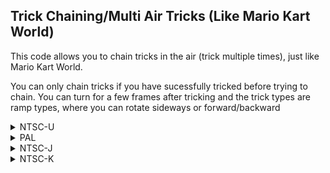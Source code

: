 ## Trick Chaining/Multi Air Tricks (Like Mario Kart World)

This code allows you to chain tricks in the air (trick multiple times), just like Mario Kart World. 

You can only chain tricks if you have sucessfully tricked before trying to chain. You can turn for a few frames after tricking and the trick types are ramp types, where you can rotate sideways or forward/backward

<details>
<summary>NTSC-U</summary>

```powerpc
0456F2FC 70000001
0456F370 4800000C
04573DD0 60000000
C256F2F0 00000002
88A3003A 7CA62B78
60000000 00000000
C256F330 0000000E
80A4001C 81630004
816B0008 71608040
41820050 899F00DB
398C0001 2C0C001E
40800008 999F00DB
7CC53378 2C0C0014
40800008 38A00000
2C050000 4182002C
39800001 91840074
81830004 818C0008
718C0400 4082000C
39800005 9184001C
39800000 999F00DB
60000000 00000000
```
</details>

<details>
<summary>PAL</summary>

```powerpc
04575B60 70000001
04575BD4 4800000C
0457A634 60000000
C2575B54 00000002
88A3003A 7CA62B78
60000000 00000000
C2575B94 0000000E
80A4001C 81630004
816B0008 71608040
41820050 899F00DB
398C0001 2C0C001E
40800008 999F00DB
7CC53378 2C0C0014
40800008 38A00000
2C050000 4182002C
39800001 91840074
81830004 818C0008
718C0400 4082000C
39800005 9184001C
39800000 999F00DB
60000000 00000000
```
</details>

<details>
<summary>NTSC-J</summary>

```powerpc
045754E0 70000001
04575554 4800000C
04579FB4 60000000
C25754D4 00000002
88A3003A 7CA62B78
60000000 00000000
C2575514 0000000E
80A4001C 81630004
816B0008 71608040
41820050 899F00DB
398C0001 2C0C001E
40800008 999F00DB
7CC53378 2C0C0014
40800008 38A00000
2C050000 4182002C
39800001 91840074
81830004 818C0008
718C0400 4082000C
39800005 9184001C
39800000 999F00DB
60000000 00000000
```
</details>

<details>
<summary>NTSC-K</summary>

```powerpc
04563BB8 70000001
04563C2C 4800000C
0456868C 60000000
C2563BAC 00000002
88A3003A 7CA62B78
60000000 00000000
C2563BEC 0000000E
80A4001C 81630004
816B0008 71608040
41820050 899F00DB
398C0001 2C0C001E
40800008 999F00DB
7CC53378 2C0C0014
40800008 38A00000
2C050000 4182002C
39800001 91840074
81830004 818C0008
718C0400 4082000C
39800005 9184001C
39800000 999F00DB
60000000 00000000
```
</details>